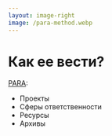 ```yaml
---
layout: image-right
image: /para-method.webp
---
```

# Как ее вести?

[PARA](https://fortelabs.com/blog/para/):

- Проекты
- Сферы ответственности
- Ресурсы
- Архивы

<!--
- Идеальная организационная система должна быть простой, гибкой и всеобъемлющей.
- Система PARA - простая, всеобъемлющая и гибкая система для организации цифровой информации на любой платформе.
- Система PARA охватывает четыре категории: проекты, области, ресурсы и архивы.
- Систематизация информации по проектам и целям обеспечивает более эффективное управление информацией.
- Разделение обязанностей на проекты помогает оценить масштабы обязательств и увязать текущие усилия с долгосрочными целями.
- Метод PARA помогает определить структуру работы и жизни, поддерживая и воплощая в жизнь желаемую жизнь.
- PARA - минималистичный способ организации информации, обеспечивающий ясность для продвижения вперед.

Источник: https://300.ya.ru/Hi7MJQye

-->
